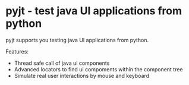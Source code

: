 # pyjt - test java UI applications from python

pyjt supports you testing java UI applications from python.

Features:

-   Thread safe call of java ui components
-   Advanced locators to find ui compoments within the component tree
-   Simulate real user interactions by mouse and keyboard

